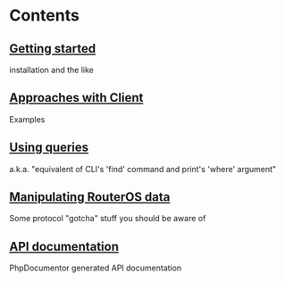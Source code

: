 # Contents
## [Getting started](wiki/Getting-started)
installation and the like
## [Approaches with Client](wiki/Approaches-with-Client)
Examples
## [Using queries](wiki/Using-queries)
a.k.a. "equivalent of CLI's 'find' command and print's 'where' argument"
## [Manipulating RouterOS data](wiki/Manipulating-RouterOS-data)
Some protocol "gotcha" stuff you should be aware of
## [API documentation](http://pear2.github.com/Net_RouterOS/Documentation/1.0.0b3/)
PhpDocumentor generated API documentation